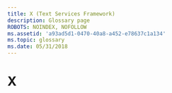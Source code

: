 ```yaml
---
title: X (Text Services Framework)
description: Glossary page
ROBOTS: NOINDEX, NOFOLLOW
ms.assetid: 'a93ad5d1-0470-40a8-a452-e78637c1a134'
ms.topic: glossary
ms.date: 05/31/2018
---
```


# X

<dl> <dt>

<span id="tsf.x__1_gly"></span><span id="TSF.X__1_GLY"></span>
</dt> <dd></dd> </dl>

 

 





